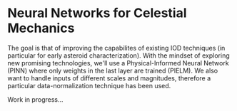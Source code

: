 # Neural Networks for Celestial Mechanics
The goal is that of improving the capabilites of existing IOD techniques (in particular for early asteroid characterization). 
With the mindset of exploring new promising technologies, we'll use a Physical-Informed Neural Network (PINN) where only weights in the last layer are trained (PIELM). We also want to handle inputs of different scales and magnitudes, therefore a particular data-normalization technique has been used.

Work in progress...
